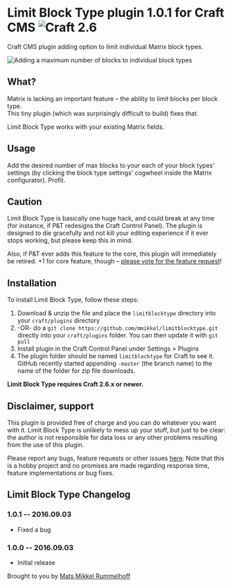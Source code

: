 # Limit Block Type plugin 1.0.1 for Craft CMS ![Craft 2.6](https://img.shields.io/badge/craft-2.6-green.svg?style=flat-square)

Craft CMS plugin adding option to limit individual Matrix block types.  

![Adding a maximum number of blocks to individual block types](http://g.recordit.co/AFk5hOEwzu.gif)  

## What?

Matrix is lacking an important feature – the ability to limit blocks per block type.  
This tiny plugin (which was surprisingly difficult to build) fixes that.  

Limit Block Type works with your existing Matrix fields.  

## Usage 

Add the desired number of max blocks to your each of your block types’ settings (by clicking the block type settings’ cogwheel inside the Matrix configurator). Profit.  

## Caution

Limit Block Type is basically one huge hack, and could break at any time (for instance, if P&T redesigns the Craft Control Panel). The plugin is designed to die gracefully and not kill your editing experience if it ever stops working, but please keep this in mind.  

Also, if P&T ever adds this feature to the core, this plugin will immediately be retired. +1 for core feature, though – [please vote for the feature request](https://craftcms.uservoice.com/forums/285221-feature-requests/suggestions/7192758-limit-matrix-blocks-per-block-type)!

## Installation

To install Limit Block Type, follow these steps:

1. Download & unzip the file and place the `limitblocktype` directory into your `craft/plugins` directory
 2.  -OR- do a `git clone https://github.com/mmikkel/limitblocktype.git` directly into your `craft/plugins` folder.  You can then update it with `git pull`
4. Install plugin in the Craft Control Panel under Settings > Plugins
5. The plugin folder should be named `limitblocktype` for Craft to see it.  GitHub recently started appending `-master` (the branch name) to the name of the folder for zip file downloads.

**Limit Block Type requires Craft 2.6.x or newer.**

## Disclaimer, support

This plugin is provided free of charge and you can do whatever you want with it. Limit Block Type is unlikely to mess up your stuff, but just to be clear: the author is not responsible for data loss or any other problems resulting from the use of this plugin.  

Please report any bugs, feature requests or other issues [here](https://github.com/mmikkel/limitblocktype/issues). Note that this is a hobby project and no promises are made regarding response time, feature implementations or bug fixes.  


## Limit Block Type Changelog

### 1.0.1 -- 2016.09.03

* Fixed a bug

### 1.0.0 -- 2016.09.03

* Initial release

Brought to you by [Mats Mikkel Rummelhoff](http://mmikkel.no)
